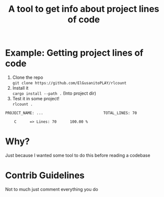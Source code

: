 <br>
<h1 align="center">A tool to get info about project lines of code</h>
<br><br>

# Example: Getting project lines of code

1. Clone the repo <br>
`git clone https://github.com/ElGusanitoPLAY/rlcount`
2. Install it <br>
`cargo install --path .` (Into project dir)
3. Test it in some project! <br>
`rlcount .`

```
PROJECT_NAME: ...                           TOTAL_LINES: 70

    C      => Lines: 70      100.00 %
```

# Why?

Just because I wanted some tool to do this before reading a codebase

# Contrib Guidelines
Not to much just comment everything you do